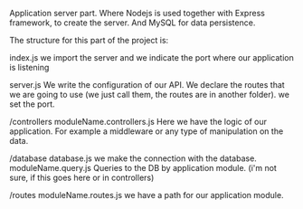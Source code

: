 Application server part.
Where Nodejs is used together with Express framework, to create the server. And MySQL for data persistence.

The structure for this part of the project is:

index.js
    we import the server and we indicate the port where our application is listening

server.js
    We write the configuration of our API.
    We declare the routes that we are going to use (we just call them, the routes are in another folder).
    we set the port.

/controllers
    moduleName.controllers.js
    Here we have the logic of our application. For example a middleware or any type of manipulation on the data.

/database
    database.js
    we make the connection with the database.
    moduleName.query.js
    Queries to the DB by application module. (i'm not sure, if this goes here or in controllers)

/routes
    moduleName.routes.js
    we have a path for our application module.

